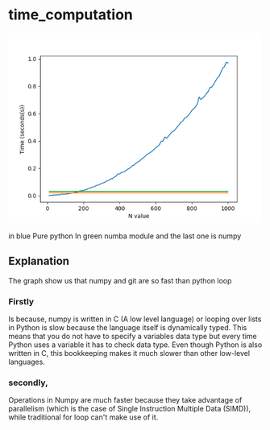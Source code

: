 # time_computation

![Graph](https://github.com/geek3000/time_computation/blob/master/graph.png)

in blue Pure python
In green numba module
and the last one is numpy

## Explanation

The graph show us that numpy and git are so fast than python loop

### Firstly
Is because, numpy is written in C (A low level language) or looping over lists in Python is slow because the language itself is dynamically typed. This means that you do not have to specify a variables data type but every time Python uses a variable it has to check data type. Even though Python is also written in C, this bookkeeping makes it much slower than other low-level languages.

### secondly,

Operations in Numpy are much faster because they take advantage of parallelism (which is the case of Single Instruction Multiple Data (SIMD)), while traditional for loop can't make use of it.
